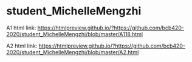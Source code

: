 # student_MichelleMengzhi

A1 html link:
https://htmlpreview.github.io/?https://github.com/bcb420-2020/student_MichelleMengzhi/blob/master/A118.html

A2 html link:
https://htmlpreview.github.io/?https://github.com/bcb420-2020/student_MichelleMengzhi/blob/master/A2.html
